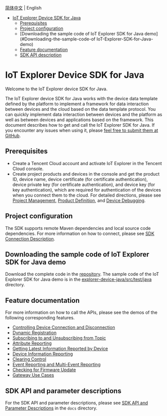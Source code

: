 [简体中文](../../../explorer-device-java) | English

* [IoT Explorer Device SDK for Java](#IoT-Explorer-Device-SDK-for-Java)
  * [Prerequisites](#Prerequisites)
  * [Project configuration](#Project-configuration)
  * [Downloading the sample code of IoT Explorer SDK for Java demo](#Downloading-the-sample-code-of IoT-Explorer-SDK-for-Java-demo)
  * [Feature documentation](#Feature-documentation)
  * [SDK API description](#SDK-API-description)

# IoT Explorer Device SDK for Java
Welcome to the IoT Explorer device SDK for Java.

The IoT Explorer device SDK for Java works with the device data template defined by the platform to implement a framework for data interaction between devices and the cloud based on the data template protocol. You can quickly implement data interaction between devices and the platform as well as between devices and applications based on the framework. This document describes how to get and call the IoT Explorer SDK for Java. If you encounter any issues when using it, please [feel free to submit them at GitHub](https://github.com/tencentyun/iot-device-java/issues/new).

## Prerequisites
* Create a Tencent Cloud account and activate IoT Explorer in the Tencent Cloud console.
* Create project products and devices in the console and get the product ID, device name, device certificate (for certificate authentication), device private key (for certificate authentication), and device key (for key authentication), which are required for authentication of the devices when you connect them to the cloud. For detailed directions, please see [Project Management](https://cloud.tencent.com/document/product/1081/40290), [Product Definition](https://cloud.tencent.com/document/product/1081/34739), and [Device Debugging](https://cloud.tencent.com/document/product/1081/34741).

## Project configuration
The SDK supports remote Maven dependencies and local source code dependencies. For more information on how to connect, please see [SDK Connection Description](PRELIM__SDK接入说明_EN-US.md).

## Downloading the sample code of IoT Explorer SDK for Java demo
Download the complete code in the [repository](https://github.com/tencentyun/iot-device-java). The sample code of the IoT Explorer SDK for Java demo is in the [explorer-device-java/src/test/java](../../../explorer-device-java/src/test/java) directory.

## Feature documentation
For more information on how to call the APIs, please see the demos of the following corresponding features.

* [Controlling Device Connection and Disconnection](PRELIM__控制设备上下线_EN-US.md)
* [Dynamic Registration](PRELIM__动态注册_EN-US.md)
* [Subscribing to and Unsubscribing from Topic](PRELIM__订阅与取消订阅%20Topic%20主题_EN-US.md)
* [Attribute Reporting](PRELIM__属性上报_EN-US.md)
* [Getting Latest Information Reported by Device](PRELIM__获取设备最新上报信息_EN-US.md)
* [Device Information Reporting](PRELIM__设备信息上报_EN-US.md)
* [Clearing Control](PRELIM__清除控制_EN-US.md)
* [Event Reporting and Multi-Event Reporting](PRELIM__事件上报以及多事件上报_EN-US.md)
* [Checking for Firmware Update](PRELIM__检查固件更新_EN-US.md)
* [Gateway Use Cases](PRELIM__网关使用示例_EN-US.md)

## SDK API and parameter descriptions
For the SDK API and parameter descriptions, please see [SDK API and Parameter Descriptions](PRELIM__SDK%20API及参数说明_EN-US.md) in the `docs` directory.

